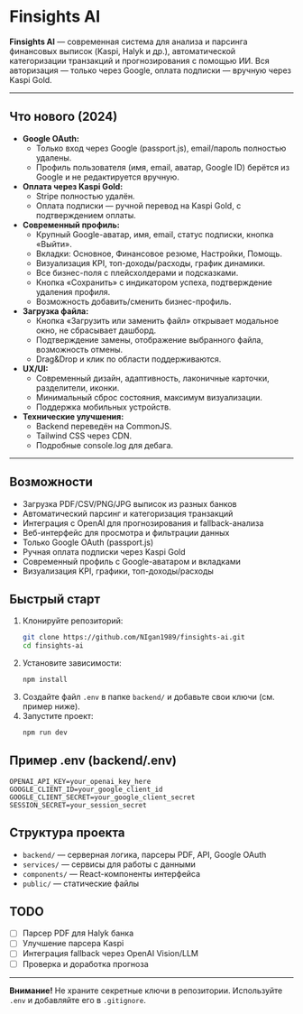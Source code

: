 # Finsights AI

**Finsights AI** — современная система для анализа и парсинга финансовых выписок (Kaspi, Halyk и др.), автоматической категоризации транзакций и прогнозирования с помощью ИИ. Вся авторизация — только через Google, оплата подписки — вручную через Kaspi Gold.

---

## Что нового (2024)

- **Google OAuth:**
  - Только вход через Google (passport.js), email/пароль полностью удалены.
  - Профиль пользователя (имя, email, аватар, Google ID) берётся из Google и не редактируется вручную.
- **Оплата через Kaspi Gold:**
  - Stripe полностью удалён.
  - Оплата подписки — ручной перевод на Kaspi Gold, с подтверждением оплаты.
- **Современный профиль:**
  - Крупный Google-аватар, имя, email, статус подписки, кнопка «Выйти».
  - Вкладки: Основное, Финансовое резюме, Настройки, Помощь.
  - Визуализация KPI, топ-доходы/расходы, график динамики.
  - Все бизнес-поля с плейсхолдерами и подсказками.
  - Кнопка «Сохранить» с индикатором успеха, подтверждение удаления профиля.
  - Возможность добавить/сменить бизнес-профиль.
- **Загрузка файла:**
  - Кнопка «Загрузить или заменить файл» открывает модальное окно, не сбрасывает дашборд.
  - Подтверждение замены, отображение выбранного файла, возможность отмены.
  - Drag&Drop и клик по области поддерживаются.
- **UX/UI:**
  - Современный дизайн, адаптивность, лаконичные карточки, разделители, иконки.
  - Минимальный сброс состояния, максимум визуализации.
  - Поддержка мобильных устройств.
- **Технические улучшения:**
  - Backend переведён на CommonJS.
  - Tailwind CSS через CDN.
  - Подробные console.log для дебага.

---

## Возможности
- Загрузка PDF/CSV/PNG/JPG выписок из разных банков
- Автоматический парсинг и категоризация транзакций
- Интеграция с OpenAI для прогнозирования и fallback-анализа
- Веб-интерфейс для просмотра и фильтрации данных
- Только Google OAuth (passport.js)
- Ручная оплата подписки через Kaspi Gold
- Современный профиль с Google-аватаром и вкладками
- Визуализация KPI, графики, топ-доходы/расходы

## Быстрый старт

1. Клонируйте репозиторий:
   ```sh
   git clone https://github.com/NIgan1989/finsights-ai.git
   cd finsights-ai
   ```
2. Установите зависимости:
   ```sh
   npm install
   ```
3. Создайте файл `.env` в папке `backend/` и добавьте свои ключи (см. пример ниже).
4. Запустите проект:
   ```sh
   npm run dev
   ```

## Пример .env (backend/.env)
```
OPENAI_API_KEY=your_openai_key_here
GOOGLE_CLIENT_ID=your_google_client_id
GOOGLE_CLIENT_SECRET=your_google_client_secret
SESSION_SECRET=your_session_secret
```

## Структура проекта
- `backend/` — серверная логика, парсеры PDF, API, Google OAuth
- `services/` — сервисы для работы с данными
- `components/` — React-компоненты интерфейса
- `public/` — статические файлы

## TODO
- [ ] Парсер PDF для Halyk банка
- [ ] Улучшение парсера Kaspi
- [ ] Интеграция fallback через OpenAI Vision/LLM
- [ ] Проверка и доработка прогноза

---

**Внимание!** Не храните секретные ключи в репозитории. Используйте `.env` и добавляйте его в `.gitignore`.
